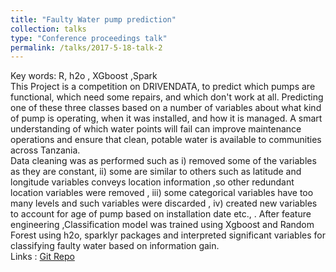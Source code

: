 ```yaml
---
title: "Faulty Water pump prediction"
collection: talks
type: "Conference proceedings talk"
permalink: /talks/2017-5-18-talk-2
---
```

Key words: R, h2o , XGboost ,Spark
​​<br/>
This Project is a competition on DRIVENDATA, to predict which pumps are functional, which need some repairs, and which don't work at all. Predicting one of these three classes based on a number of variables about what kind of pump is operating, when it was installed, and how it is managed. A smart understanding of which water points will fail can improve maintenance operations and ensure that clean, potable water is available to communities across Tanzania.
​<br/>
Data cleaning was as performed such as i) removed some of the variables as they are constant, ii) some are similar to others such as latitude and longitude variables conveys location information ,so other redundant location variables were removed , iii) some categorical variables have too many levels and such variables were discarded , iv) created new variables to account for age of pump based on installation date etc., .
After feature engineering ,Classification model was trained using Xgboost and  Random Forest using h2o, sparklyr packages and interpreted significant variables for classifying faulty water based on information gain.
<br/>
Links :  [Git Repo](https://github.com/bandjay/Water_Project)






​

​

